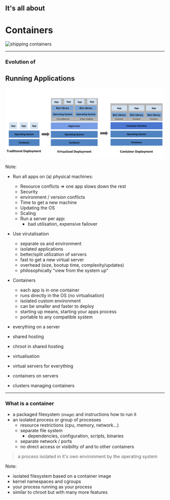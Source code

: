 ## It's all about 
# Containers

![shipping containers](https://media.giphy.com/media/6AFldi5xJQYIo/giphy.gif)

----

### Evolution of
## Running Applications

![server to virtualized to containers](../assets/container-evolution.png)
<!-- .element style="width: 75%;" -->

Note:
* Run all apps on (a) physical machines:
  * Resource conflicts => one app slows down the rest
  * Security
  * environment / version conflicts
  * Time to get a new machine
  * Updating the OS
  * Scaling
  * Run a server per app:
    * bad utilisation, expensive failover
* Use virutalisation
  * separate os and environment
  * isolated applications
  * better/split utilization of servers
  * fast to get a new virtual server
  * overhead (size, bootup time, complexity/updates)
  * philosophically "view from the system up"
* Containers
  * each app is in one container
  * runs directly in the OS (no virtualisation)
  * isolated custom environment
  * can be smaller and faster to deploy
  * starting up means, starting your apps process
  * portable to any compatible system

* everything on a server
* shared hosting
* chroot in shared hosting
* virtualisation
* virtual servers for everything
* containers on servers
* clusters managing containers

----

### What is a container

* a packaged filesystem <small>(image)</small> and instructions how to run it
* an isolated process or group of processes
  * resource restrictions (cpu, memory, network...)
  * separate file system
    * dependencies, configuration, scripts, binaries
  * separate network / ports
  * no direct access or visibility of and to other containers

> a process isolated in it's own environment by the operating system

Note: 
* isolated filesystem based on a container image
* kernel namespaces and cgroups
* your process running as your process
* similar to chroot but with many more features